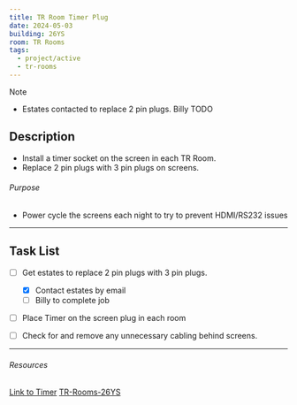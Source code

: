 ```yaml
---
title: TR Room Timer Plug
date: 2024-05-03
building: 26YS
room: TR Rooms
tags:
  - project/active
  - tr-rooms
---
```


> [!NOTE]
> - Estates contacted to replace 2 pin plugs. Billy TODO


## Description

- Install a timer socket on the screen in each TR Room.
- Replace 2 pin plugs with 3 pin plugs on screens.

###### Purpose
- Power cycle the screens each night to try to prevent HDMI/RS232 issues

---

## Task List

- [ ] Get estates to replace 2 pin plugs with 3 pin plugs.
	- [x] Contact estates by email
	- [ ] Billy to complete job
- [ ] Place Timer on the screen plug in each room
- [ ] Check for and remove any unnecessary cabling behind screens.



---

###### Resources
[Link to Timer](https://ie.rs-online.com/web/p/plug-in-timers/1716224?gb=s)
[TR-Rooms-26YS](../03-Resources/Rooms/TR-Rooms-26YS.md)